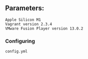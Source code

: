 ## Parameters:
```
Apple Silicon M1
Vagrant version 2.3.4
VMware Fusion Player version 13.0.2
```

### Configuring
`config.yml`
